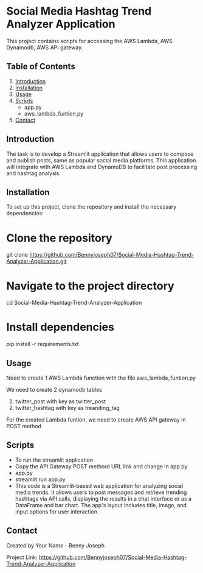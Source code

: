 # Social Media Hashtag Trend Analyzer Application

This project contains scripts for accessing the AWS Lambda, AWS Dynamodb, AWS API gateway.
## Table of Contents

1. [Introduction](#introduction)
2. [Installation](#installation)
3. [Usage](#usage)
4. [Scripts](#scripts)
   - app.py
   - aws_lambda_funtion.py
5. [Contact](#contact)

## Introduction

The task is to develop a Streamlit application that allows users to compose and publish posts, same as popular social media platforms. 
This application will integrate with AWS Lambda and DynamoDB to facilitate post processing and hashtag analysis.


## Installation

To set up this project, clone the repository and install the necessary dependencies:

# Clone the repository
git clone https://github.com/Bennyjoseph07/Social-Media-Hashtag-Trend-Analyzer-Application.git

# Navigate to the project directory
cd Social-Media-Hashtag-Trend-Analyzer-Application

# Install dependencies
pip install -r requirements.txt

## Usage

Need to create 1 AWS Lambda function with the file 
aws_lambda_funtion.py

We need to create 2 dynamodb tables 
1. twitter_post with key as twitter_post
2. twitter_hashtag with key as treanding_tag

For the created Lambda funtion, we need to create AWS API gateway in POST method

## Scripts
 - To run the streamlit application 
 - Copy the API Gateway POST methord URL link and change in app.py
- app.py
- streamlit run app.py
- This code is a Streamlit-based web application for analyzing social media trends. 
   It allows users to post messages and retrieve trending hashtags via API calls, displaying the results in a chat interface or as a DataFrame and bar chart. 
   The app's layout includes title, image, and input options for user interaction.


## Contact
Created by Your Name - Benny Joseph

Project Link: https://github.com/Bennyjoseph07/Social-Media-Hashtag-Trend-Analyzer-Application
